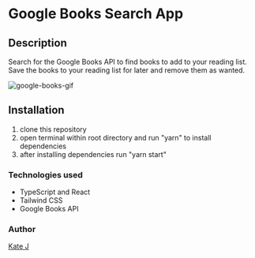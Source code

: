 # Google Books Search App

## Description
Search for the Google Books API to find books to add to your reading list.  Save the books to your reading list for later and remove them as wanted.

![google-books-gif](https://user-images.githubusercontent.com/91970214/171074401-d68da0e7-b437-4e12-a444-e2728795afc9.gif)

## Installation
1. clone this repository
2. open terminal within root directory and run "yarn" to install dependencies
3. after installing dependencies run "yarn start"

### Technologies used
- TypeScript and React
- Tailwind CSS
- Google Books API

### Author
[Kate J](https://k-g-j.github.io/kate3.0/)
